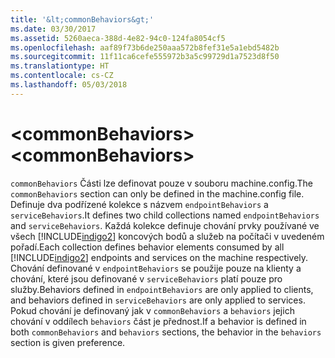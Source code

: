 ```yaml
---
title: '&lt;commonBehaviors&gt;'
ms.date: 03/30/2017
ms.assetid: 5260aeca-388d-4e82-94c0-124fa8054cf5
ms.openlocfilehash: aaf89f73b6de250aaa572b8fef31e5a1ebd5482b
ms.sourcegitcommit: 11f11ca6cefe555972b3a5c99729d1a7523d8f50
ms.translationtype: HT
ms.contentlocale: cs-CZ
ms.lasthandoff: 05/03/2018
---
```

# <a name="ltcommonbehaviorsgt"></a><span data-ttu-id="6865e-102">&lt;commonBehaviors&gt;</span><span class="sxs-lookup"><span data-stu-id="6865e-102">&lt;commonBehaviors&gt;</span></span>
<span data-ttu-id="6865e-103">`commonBehaviors` Části lze definovat pouze v souboru machine.config.</span><span class="sxs-lookup"><span data-stu-id="6865e-103">The `commonBehaviors` section can only be defined in the machine.config file.</span></span> <span data-ttu-id="6865e-104">Definuje dva podřízené kolekce s názvem `endpointBehaviors` a `serviceBehaviors`.</span><span class="sxs-lookup"><span data-stu-id="6865e-104">It defines two child collections named `endpointBehaviors` and `serviceBehaviors`.</span></span>  <span data-ttu-id="6865e-105">Každá kolekce definuje chování prvky používané ve všech [!INCLUDE[indigo2](../../../../../includes/indigo2-md.md)] koncových bodů a služeb na počítači v uvedeném pořadí.</span><span class="sxs-lookup"><span data-stu-id="6865e-105">Each collection defines behavior elements consumed by all [!INCLUDE[indigo2](../../../../../includes/indigo2-md.md)] endpoints and services on the machine respectively.</span></span> <span data-ttu-id="6865e-106">Chování definované v `endpointBehaviors` se použije pouze na klienty a chování, které jsou definované v `serviceBehaviors` platí pouze pro služby.</span><span class="sxs-lookup"><span data-stu-id="6865e-106">Behaviors defined in `endpointBehaviors` are only applied to clients, and behaviors defined in `serviceBehaviors` are only applied to services.</span></span> <span data-ttu-id="6865e-107">Pokud chování je definovaný jak v `commonBehaviors` a `behaviors` jejich chování v oddílech `behaviors` část je přednost.</span><span class="sxs-lookup"><span data-stu-id="6865e-107">If a behavior is defined in both `commonBehaviors` and `behaviors` sections, the behavior in the `behaviors` section is given preference.</span></span>
